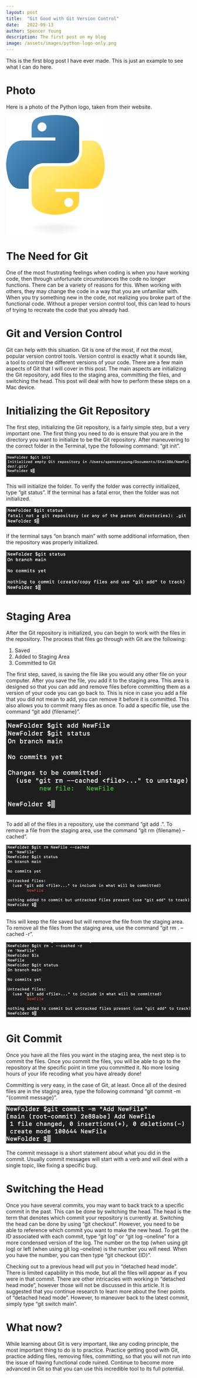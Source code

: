 ```yaml
---
layout: post
title:  "Git Good with Git Version Control"
date:   2022-09-13
author: Spencer Young
description: The first post on my blog
image: /assets/images/python-logo-only.png
---
```


This is the first blog post I have ever made. This is just an example to see what I can do here.

# Photo

Here is a photo of the Python logo, taken from their website.


![Figure](https://github.com/SpencerYoung66/stat386-projects/raw/main/assets/images/python-logo-only.png)

# The Need for Git

One of the most frustrating feelings when coding is when you have working code, then through unfortunate circumstances the code no longer functions. There can be a variety of reasons for this. When working with others, they may change the code in a way that you are unfamiliar with. When you try something new in the code, not realizing you broke part of the functional code. Without a proper version control tool, this can lead to hours of trying to recreate the code that you already had. 

# Git and Version Control

Git can help with this situation. Git is one of the most, if not the most, popular version control tools. Version control is exactly what it sounds like, a tool to control the different versions of your code. There are a few main aspects of Git that I will cover in this post. The main aspects are initializing the Git repository, add files to the staging area, committing the files, and switching the head. This post will deal with how to perform these steps on a Mac device. 

# Initializing the Git Repository

The first step, initializing the Git repository, is a fairly simple step, but a very important one. The first thing you need to do is ensure that you are in the directory you want to initialize to be the Git repository. After maneuvering to the correct folder in the Terminal, type the following command: “git init”. 

![Figure](https://github.com/SpencerYoung66/stat386-projects/raw/main/assets/images/TutorialPhotos/GitInit.png)

This will initialize the folder. To verify the folder was correctly initialized, type “git status”. If the terminal has a fatal error, then the folder was not initialized.

![Figure](https://github.com/SpencerYoung66/stat386-projects/raw/main/assets/images/TutorialPhotos/GitStatusNoRepo.png)

 If the terminal says “on branch main” with some additional information, then the repository was properly initialized. 

 ![Figure](https://github.com/SpencerYoung66/stat386-projects/raw/main/assets/images/TutorialPhotos/GitStatusRepo.png)

# Staging Area

After the Git repository is initialized, you can begin to work with the files in the repository. The process that files go through with Git are the following: 

1.	Saved 
2.	Added to Staging Area
3.	Committed to Git

The first step, saved, is saving the file like you would any other file on your computer. After you save the file, you add it to the staging area. This area is designed so that you can add and remove files before committing them as a version of your code you can go back to. This is nice in case you add a file that you did not mean to add, you can remove it before it is committed. This also allows you to commit many files as once. To add a specific file, use the command “git add {filename}”.  

![Figure](https://github.com/SpencerYoung66/stat386-projects/raw/main/assets/images/TutorialPhotos/GitAdd.png)

To add all of the files in a repository, use the command “git add .”. To remove a file from the staging area, use the command “git rm {filename} –cached”. 

![Figure](https://github.com/SpencerYoung66/stat386-projects/raw/main/assets/images/TutorialPhotos/GitRm.png)

This will keep the file saved but will remove the file from the staging area. To remove all the files from the staging area, use the command “git rm . –cached -r”. 

![Figure](https://github.com/SpencerYoung66/stat386-projects/raw/main/assets/images/TutorialPhotos/GitRmAll.png)

# Git Commit

Once you have all the files you want in the staging area, the next step is to commit the files. Once you commit the files, you will be able to go to the repository at the specific point in time you committed it. No more losing hours of your life recoding what you have already done!

Committing is very easy, in the case of Git, at least. Once all of the desired files are in the staging area, type the following command “git commit -m “{commit message}”. 

![Figure](https://github.com/SpencerYoung66/stat386-projects/raw/main/assets/images/TutorialPhotos/GitCommit.png)

The commit message is a short statement about what you did in the commit. Usually commit messages will start with a verb and will deal with a single topic, like fixing a specific bug. 

# Switching the Head

Once you have several commits, you may want to back track to a specific commit in the past. This can be done by switching the head. The head is the term that denotes which commit your repository is currently at. Switching the head can be done by using “git checkout”. However, you need to be able to reference which commit you want to make the new head. To get the ID associated with each commit, type “git log” or “git log –oneline” for a more condensed version of the log. The number on the top (when using git log) or left (when using git log –oneline) is the number you will need. When you have the number, you can then type “git checkout {ID}”. 

Checking out to a previous head will put you in “detached head mode”. There is limited capability in this mode, but all the files will appear as if you were in that commit. There are other intricacies with working in “detached head mode”, however those will not be discussed in this article. It is suggested that you continue research to learn more about the finer points of “detached head mode”. However, to maneuver back to the latest commit, simply type “git switch main”. 

# What now?

While learning about Git is very important, like any coding principle, the most important thing to do is to practice. Practice getting good with Git, practice adding files, removing files, committing, so that you will not run into the issue of having functional code ruined. Continue to become more advanced in Git so that you can use this incredible tool to its full potential.



